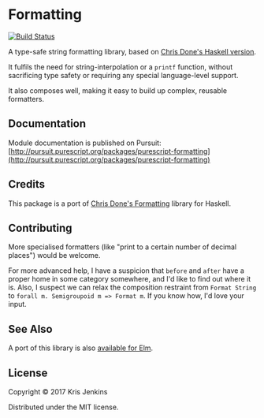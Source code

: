 # Formatting

[![Build Status](https://travis-ci.org/krisajenkins/purescript-formatting.svg?branch=master)](https://travis-ci.org/krisajenkins/purescript-formatting)

A type-safe string formatting library, based on [Chris Done's Haskell version](https://hackage.haskell.org/package/formatting).

It fulfils the need for string-interpolation or a `printf` function,
without sacrificing type safety or requiring any special
language-level support.

It also composes well, making it easy to build up complex, reusable formatters.

## Documentation

Module documentation is published on Pursuit: [http://pursuit.purescript.org/packages/purescript-formatting](http://pursuit.purescript.org/packages/purescript-formatting)

## Credits

This package is a port of [Chris Done's Formatting][formatting] library for
Haskell.

[formatting]: http://chrisdone.com/posts/formatting

## Contributing

More specialised formatters (like "print to a certain number of
decimal places") would be welcome.

For more advanced help, I have a suspicion that `before` and `after`
have a proper home in some category somewhere, and I'd like to find
out where it is. Also, I suspect we can relax the composition
restraint from `Format String` to `forall m. Semigroupoid m => Format m`.
If you know how, I'd love your input.

## See Also

A port of this library is also [available for Elm](http://package.elm-lang.org/packages/krisajenkins/formatting/latest).

## License

Copyright © 2017 Kris Jenkins

Distributed under the MIT license.
